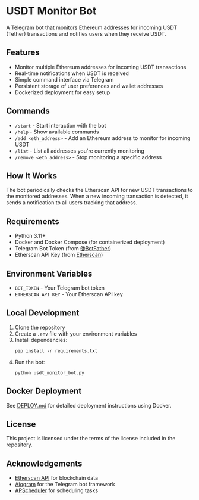 # USDT Monitor Bot

A Telegram bot that monitors Ethereum addresses for incoming USDT (Tether) transactions and notifies users when they receive USDT.

## Features

- Monitor multiple Ethereum addresses for incoming USDT transactions
- Real-time notifications when USDT is received
- Simple command interface via Telegram
- Persistent storage of user preferences and wallet addresses
- Dockerized deployment for easy setup

## Commands

- `/start` - Start interaction with the bot
- `/help` - Show available commands
- `/add <eth_address>` - Add an Ethereum address to monitor for incoming USDT
- `/list` - List all addresses you're currently monitoring
- `/remove <eth_address>` - Stop monitoring a specific address

## How It Works

The bot periodically checks the Etherscan API for new USDT transactions to the monitored addresses. When a new incoming transaction is detected, it sends a notification to all users tracking that address.

## Requirements

- Python 3.11+
- Docker and Docker Compose (for containerized deployment)
- Telegram Bot Token (from [@BotFather](https://t.me/BotFather))
- Etherscan API Key (from [Etherscan](https://etherscan.io/apis))

## Environment Variables

- `BOT_TOKEN` - Your Telegram bot token
- `ETHERSCAN_API_KEY` - Your Etherscan API key

## Local Development

1. Clone the repository
2. Create a `.env` file with your environment variables
3. Install dependencies:
   ```
   pip install -r requirements.txt
   ```
4. Run the bot:
   ```
   python usdt_monitor_bot.py
   ```

## Docker Deployment

See [DEPLOY.md](DEPLOY.md) for detailed deployment instructions using Docker.

## License

This project is licensed under the terms of the license included in the repository.

## Acknowledgements

- [Etherscan API](https://etherscan.io/apis) for blockchain data
- [Aiogram](https://docs.aiogram.dev/) for the Telegram bot framework
- [APScheduler](https://apscheduler.readthedocs.io/) for scheduling tasks